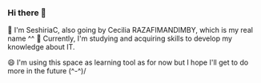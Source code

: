 ### Hi there 👋

👋 I'm SeshiriaC, also going by Cecilia RAZAFIMANDIMBY, which is my real name ^^
🔭 Currently, I'm studying and acquiring skills to develop my knowledge about IT.

😄 I'm using this space as learning tool as for now but I hope I'll get to do more 
in the future \(^-^)/
